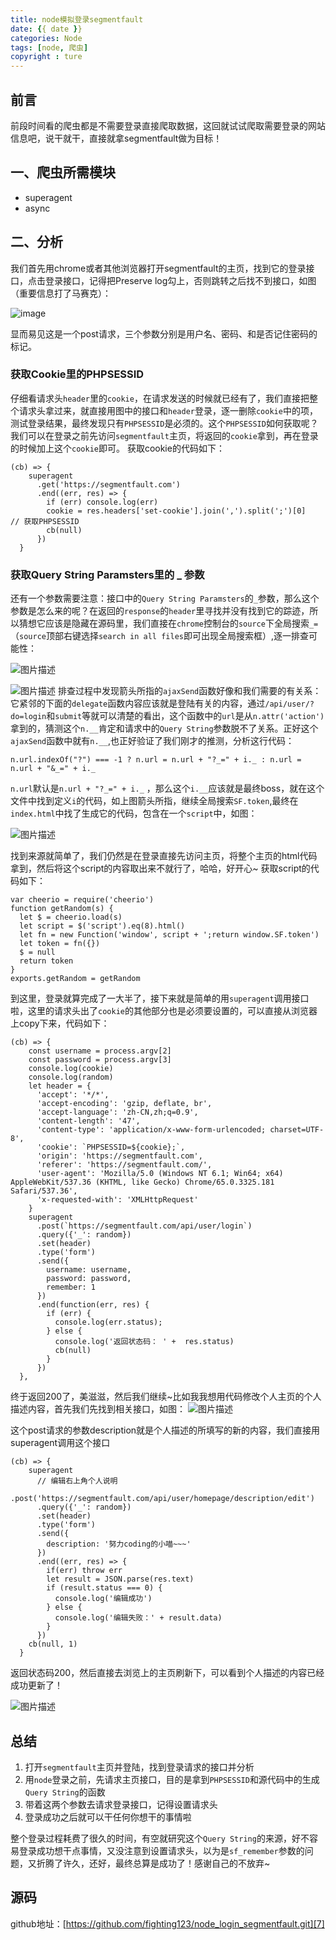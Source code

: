 ```yaml
---
title: node模拟登录segmentfault
date: {{ date }}
categories: Node
tags: [node, 爬虫]
copyright : ture
---
```

## 前言 ##
前段时间看的爬虫都是不需要登录直接爬取数据，这回就试试爬取需要登录的网站信息吧，说干就干，直接就拿segmentfault做为目标！

## 一、爬虫所需模块 ##

 - superagent
 - async
## 二、分析 ##
我们首先用chrome或者其他浏览器打开segmentfault的主页，找到它的登录接口，点击登录接口，记得把Preserve log勾上，否则跳转之后找不到接口，如图（重要信息打了马赛克）：

![image](http://p5tstjsfi.bkt.clouddn.com/node%E6%A8%A1%E6%8B%9F%E7%99%BB%E5%BD%95segmentfault1.png)

显而易见这是一个post请求，三个参数分别是用户名、密码、和是否记住密码的标记。
### 获取Cookie里的PHPSESSID ###
仔细看请求头`header`里的`cookie`，在请求发送的时候就已经有了，我们直接把整个请求头拿过来，就直接用图中的接口和`header`登录，逐一删除`cookie`中的项，测试登录结果，最终发现只有`PHPSESSID`是必须的。这个`PHPSESSID`如何获取呢？我们可以在登录之前先访问`segmentfault`主页，将返回的`cookie`拿到，再在登录的时候加上这个`cookie`即可。
获取cookie的代码如下：

```
(cb) => {
    superagent
      .get('https://segmentfault.com')
      .end((err, res) => {
        if (err) console.log(err)
        cookie = res.headers['set-cookie'].join(',').split(';')[0]   // 获取PHPSESSID
        cb(null)
      })
  }
```
### 获取Query String Paramsters里的 _ 参数 ###
还有一个参数需要注意：接口中的`Query String Paramsters`的`_`参数，那么这个参数是怎么来的呢？在返回的`response`的`header`里寻找并没有找到它的踪迹，所以猜想它应该是隐藏在源码里，我们直接在`chrome`控制台的`source`下全局搜索`_=`（`source`顶部右键选择`search in all files`即可出现全局搜索框）,逐一排查可能性：

![图片描述](http://p5tstjsfi.bkt.clouddn.com/node%E6%A8%A1%E6%8B%9F%E7%99%BB%E5%BD%95segmentfault2.png)

![图片描述](http://p5tstjsfi.bkt.clouddn.com/node%E6%A8%A1%E6%8B%9F%E7%99%BB%E5%BD%95segmentfault3.png)
排查过程中发现箭头所指的`ajaxSend`函数好像和我们需要的有关系：它紧邻的下面的`delegate`函数内容应该就是登陆有关的内容，通过`/api/user/?do=login`和`submit`等就可以清楚的看出，这个函数中的`url`是从`n.attr('action')`拿到的，猜测这个`n.__`肯定和请求中的`Query String`参数脱不了关系。正好这个`ajaxSend`函数中就有`n.__`,也正好验证了我们刚才的推测，分析这行代码：
```
n.url.indexOf("?") === -1 ? n.url = n.url + "?_=" + i._ : n.url = n.url + "&_=" + i._
```
`n.url`默认是`n.url + "?_=" + i._` ，那么这个`i.__`应该就是最终boss，就在这个文件中找到定义`i`的代码，如上图箭头所指，继续全局搜索`SF.token`,最终在`index.html`中找了生成它的代码，包含在一个`script`中，如图：

![图片描述](http://p5tstjsfi.bkt.clouddn.com/node%E6%A8%A1%E6%8B%9F%E7%99%BB%E5%BD%95segmentfault4.png)

找到来源就简单了，我们仍然是在登录直接先访问主页，将整个主页的html代码拿到，然后将这个script的内容取出来不就行了，哈哈，好开心~
获取script的代码如下：

```
var cheerio = require('cheerio')
function getRandom(s) {
  let $ = cheerio.load(s)
  let script = $('script').eq(8).html()
  let fn = new Function('window', script + ';return window.SF.token')
  let token = fn({})
  $ = null
  return token
}
exports.getRandom = getRandom
```
到这里，登录就算完成了一大半了，接下来就是简单的用`superagent`调用接口啦，这里的请求头出了`cookie`的其他部分也是必须要设置的，可以直接从浏览器上copy下来，代码如下：

```
(cb) => {
    const username = process.argv[2]
    const password = process.argv[3]
    console.log(cookie)
    console.log(random)
    let header = {
      'accept': '*/*',
      'accept-encoding': 'gzip, deflate, br',
      'accept-language': 'zh-CN,zh;q=0.9',
      'content-length': '47',
      'content-type': 'application/x-www-form-urlencoded; charset=UTF-8',
      'cookie': `PHPSESSID=${cookie};`,
      'origin': 'https://segmentfault.com',
      'referer': 'https://segmentfault.com/',
      'user-agent': 'Mozilla/5.0 (Windows NT 6.1; Win64; x64) AppleWebKit/537.36 (KHTML, like Gecko) Chrome/65.0.3325.181 Safari/537.36',
      'x-requested-with': 'XMLHttpRequest'
    }
    superagent
      .post(`https://segmentfault.com/api/user/login`)
      .query({'_': random})
      .set(header)
      .type('form')
      .send({
        username: username,
        password: password,
        remember: 1
      })
      .end(function(err, res) {
        if (err) {
          console.log(err.status);
        } else {
          console.log('返回状态码： ' +  res.status)
          cb(null)
        }
      })
  },
```
终于返回200了，美滋滋，然后我们继续~比如我我想用代码修改个人主页的个人描述内容，首先我们先找到相关接口，如图：
![图片描述](http://p5tstjsfi.bkt.clouddn.com/node%E6%A8%A1%E6%8B%9F%E7%99%BB%E5%BD%95segmentfault5.png)

这个post请求的参数description就是个人描述的所填写的新的内容，我们直接用superagent调用这个接口
```
(cb) => {
    superagent
      // 编辑右上角个人说明
      .post('https://segmentfault.com/api/user/homepage/description/edit')
      .query({'_': random})
      .set(header)
      .type('form')
      .send({
        description: '努力coding的小喵~~~'
      })
      .end((err, res) => {
        if(err) throw err
        let result = JSON.parse(res.text)
        if (result.status === 0) {
          console.log('编辑成功')
        } else {
          console.log('编辑失败：' + result.data)
        }
      })
    cb(null, 1)
  }
```
返回状态码200，然后直接去浏览上的主页刷新下，可以看到个人描述的内容已经成功更新了！

![图片描述](http://p5tstjsfi.bkt.clouddn.com/node%E6%A8%A1%E6%8B%9F%E7%99%BB%E5%BD%95segmentfault6.png)
## 总结 ##

 1. 打开`segmentfault`主页并登陆，找到登录请求的接口并分析
 2. 用`node`登录之前，先请求主页接口，目的是拿到`PHPSESSID`和源代码中的生成`Query String`的函数
 3. 带着这两个参数去请求登录接口，记得设置请求头
 4. 登录成功之后就可以干任何你想干的事情啦

整个登录过程耗费了很久的时间，有空就研究这个`Query String`的来源，好不容易登录成功想干点事情，又没注意到设置请求头，以为是`sf_remember`参数的问题，又折腾了许久，还好，最终总算是成功了！感谢自己的不放弃~
## 源码 ##
github地址：[https://github.com/fighting123/node_login_segmentfault.git][7]


  [1]: /img/bVbdwop
  [2]: /img/bVbdwc1
  [3]: /img/bVbdwgX
  [4]: /img/bVbdwia
  [5]: /img/bVbdxXp
  [6]: /img/bVbdyF8
  [7]: https://github.com/fighting123/node_login_segmentfault.git
